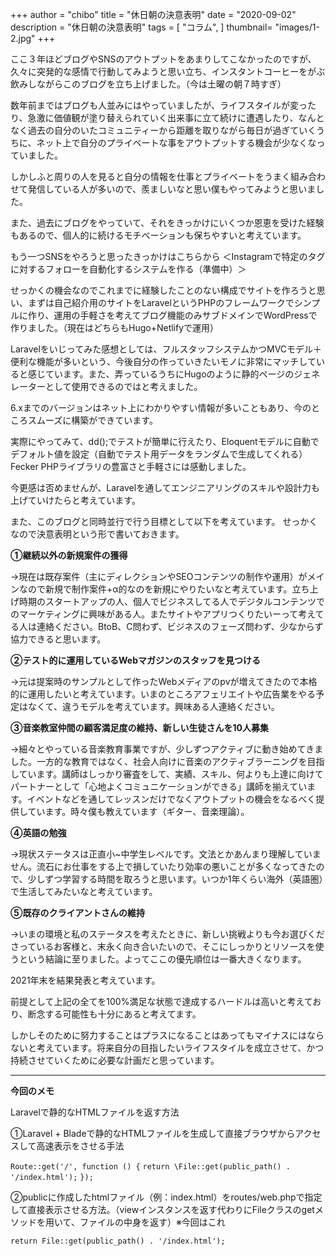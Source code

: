 +++
author = "chibo"
title = "休日朝の決意表明"
date = "2020-09-02"
description = "休日朝の決意表明"
tags = [
    "コラム",
]
thumbnail= "images/1-2.jpg"
+++


ここ３年ほどブログやSNSのアウトプットをあまりしてこなかったのですが、久々に突発的な感情で行動してみようと思い立ち、インスタントコーヒーをがぶ飲みしながらこのブログを立ち上げました。（今は土曜の朝７時すぎ）


数年前まではブログも人並みにはやっていましたが、ライフスタイルが変ったり、急激に価値観が塗り替えられていく出来事に立て続けに遭遇したり、なんとなく過去の自分のいたコミュニティーから距離を取りながら毎日が過ぎていくうちに、ネット上で自分のプライベートな事をアウトプットする機会が少なくなっていました。


しかしふと周りの人を見ると自分の情報を仕事とプライベートをうまく組み合わせて発信している人が多いので、羨ましいなと思い僕もやってみようと思いました。

また、過去にブログをやっていて、それをきっかけにいくつか恩恵を受けた経験もあるので、個人的に続けるモチベーションも保ちやすいと考えています。

もう一つSNSをやろうと思ったきっかけはこちらから
＜Instagramで特定のタグに対するフォローを自動化するシステムを作る（準備中）＞


せっかくの機会なのでこれまでに経験したことのない構成でサイトを作ろうと思い、まずは自己紹介用のサイトをLaravelというPHPのフレームワークでシンプルに作り、運用の手軽さを考えてブログ機能のみサブドメインでWordPressで作りました。（現在はどちらもHugo+Netlifyで運用）

Laravelをいじってみた感想としては、フルスタッフシステムかつMVCモデル＋便利な機能が多いという、今後自分の作っていきたいモノに非常にマッチしていると感じています。また、弄っているうちにHugoのように静的ページのジェネレーターとして使用できるのではと考えました。


6.xまでのバージョンはネット上にわかりやすい情報が多いこともあり、今のところスムーズに構築ができています。


実際にやってみて、dd();でテストが簡単に行えたり、Eloquentモデルに自動でデフォルト値を設定（自動でテスト用データをランダムで生成してくれる）Fecker PHPライブラリの豊富さと手軽さには感動しました。


今更感は否めませんが、Laravelを通してエンジニアリングのスキルや設計力も上げていけたらと考えています。


また、このブログと同時並行で行う目標として以下を考えています。
せっかくなので決意表明という形で書いておきます。


**①継続以外の新規案件の獲得**

→現在は既存案件（主にディレクションやSEOコンテンツの制作や運用）がメインなので新規で制作案件+α的なのを新規にやりたいなと考えています。立ち上げ時期のスタートアップの人、個人でビジネスしてる人でデジタルコンテンツでのマーケティングに興味がある人。またサイトやアプリつくりたいーって考えてる人は連絡ください。BtoB、C問わず、ビジネスのフェーズ問わず、少なからず協力できると思います。


**②テスト的に運用しているWebマガジンのスタッフを見つける**

→元は提案時のサンプルとして作ったWebメディアのpvが増えてきたので本格的に運用したいと考えています。いまのところアフェリエイトや広告業をやる予定はなくて、違うモデルを考えています。興味ある人連絡ください。

**③音楽教室仲間の顧客満足度の維持、新しい生徒さんを10人募集**

→細々とやっている音楽教育事業ですが、少しずつアクティブに動き始めてきました。一方的な教育ではなく、社会人向けに音楽のアクティブラーニングを目指しています。講師はしっかり審査をして、実績、スキル、何よりも上達に向けてパートナーとして「心地よくコミュニケーションができる」講師を揃えています。イベントなどを通してレッスンだけでなくアウトプットの機会をなるべく提供しています。時々僕も教えています（ギター、音楽理論）。

**④英語の勉強**

→現状ステータスは正直小~中学生レベルです。文法とかあんまり理解していません。流石にお仕事をする上で損していたり効率の悪いことが多くなってきたので、少しずつ学習する時間を取ろうと思います。いつか1年くらい海外（英語圏）で生活してみたいなと考えています。

**⑤既存のクライアントさんの維持**

→いまの環境と私のステータスを考えたときに、新しい挑戦よりも今お選びくださっているお客様と、末永く向き合いたいので、そこにしっかりとリソースを使うという結論に至りました。よってここの優先順位は一番大きくなります。



2021年末を結果発表と考えています。



前提として上記の全てを100%満足な状態で達成するハードルは高いと考えており、断念する可能性も十分にあると考えてます。

しかしそのために努力することはプラスになることはあってもマイナスにはならないと考えています。将来自分の目指したいライフスタイルを成立させて、かつ持続させていくために必要な計画だと思っています。　　　　
　　


*** 
**今回のメモ**

Laravelで静的なHTMLファイルを返す方法

①Laravel + Bladeで静的なHTMLファイルを生成して直接ブラウザからアクセスして高速表示をさせる手法

`Route::get('/', function () {`
    `return \File::get(public_path() . '/index.html');`
`});`

②publicに作成したhtmlファイル（例：index.html）をroutes/web.phpで指定して直接表示させる方法。（viewインスタンスを返す代わりにFileクラスのgetメソッドを用いて、ファイルの中身を返す）※今回はこれ

`return File::get(public_path() . '/index.html');`




